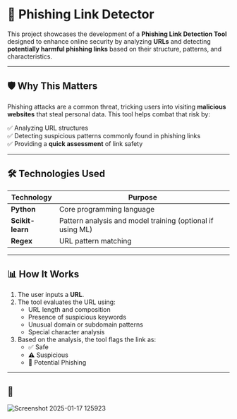 # 🔗 Phishing Link Detector

This project showcases the development of a **Phishing Link Detection Tool** designed to enhance online security by analyzing **URLs** and detecting **potentially harmful phishing links** based on their structure, patterns, and characteristics.

---

## 🛡️ Why This Matters

Phishing attacks are a common threat, tricking users into visiting **malicious websites** that steal personal data. This tool helps combat that risk by:

✅ Analyzing URL structures  
✅ Detecting suspicious patterns commonly found in phishing links  
✅ Providing a **quick assessment** of link safety

---

## 🛠️ Technologies Used

| Technology | Purpose |
|---|---|
| **Python** | Core programming language |
| **Scikit-learn** | Pattern analysis and model training (optional if using ML) |
| **Regex** | URL pattern matching |


---

## 📊 How It Works

1. The user inputs a **URL**.
2. The tool evaluates the URL using:
   - URL length and composition
   - Presence of suspicious keywords
   - Unusual domain or subdomain patterns
   - Special character analysis
3. Based on the analysis, the tool flags the link as:
   - ✅ Safe
   - ⚠️ Suspicious
   - 🚨 Potential Phishing

---

## 📸



![Screenshot 2025-01-17 125923](https://github.com/user-attachments/assets/258949bc-c858-44ae-a652-10c6292dccb9)
